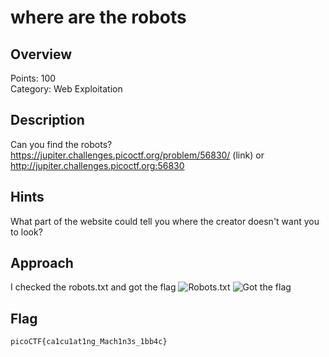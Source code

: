 # where are the robots

## Overview
Points: 100  
Category: Web Exploitation

## Description
Can you find the robots? https://jupiter.challenges.picoctf.org/problem/56830/ (link) or http://jupiter.challenges.picoctf.org:56830

## Hints
What part of the website could tell you where the creator doesn't want you to look?
## Approach
I checked the robots.txt and got the flag
![ Robots.txt](https://cdn.discordapp.com/attachments/776326384355377152/988418650669191178/Screenshot_from_2022-06-20_17-48-55.png)
![ Got the flag](https://cdn.discordapp.com/attachments/776326384355377152/988418650891505664/Screenshot_from_2022-06-20_17-48-33.png)

## Flag
`picoCTF{ca1cu1at1ng_Mach1n3s_1bb4c}`